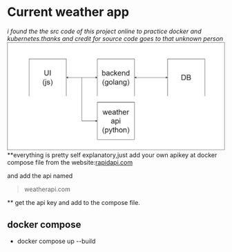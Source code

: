 
# Current weather app
*i found the the src code of this project online to practice docker and kubernetes.thanks and credit for source code goes to that unknown person*
![diagram](https://github.com/aakkiiff/CurrentWeatherApp/blob/master/Diagram.jpg?raw=true)
**everything is pretty self explanatory,just add your own apikey at docker compose file from the website:[rapidapi.com](https://rapidapi.com/)

and add the api named 

> weatherapi.com

 **
 get the api key and add to the compose file.

## docker compose

 - docker compose up --build

